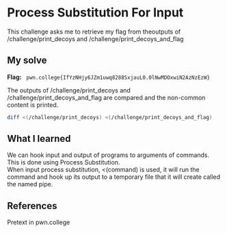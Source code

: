 # Process Substitution For Input
This challenge asks me to retrieve my flag from theoutputs of /challenge/print_decoys and /challenge/print_decoys_and_flag

## My solve
**Flag:** ` pwn.college{IfYzNHjy6JZm1uwq8288SxjauL0.0lNwMDOxwiN2AzNzEzW}`

The outputs of /challenge/print_decoys and /challenge/print_decoys_and_flag are compared and the non-common content is printed. 
```bash
diff <(/challenge/print_decoys) <(/challenge/print_decoys_and_flag)
```

## What I learned
We can hook input and output of programs to arguments of commands. This is done using Process Substitution. <br>
When input process substitution, <(command) is used, it will run the command and hook up its output to a temporary file that it will create called the named pipe. 

## References 
Pretext in pwn.college
